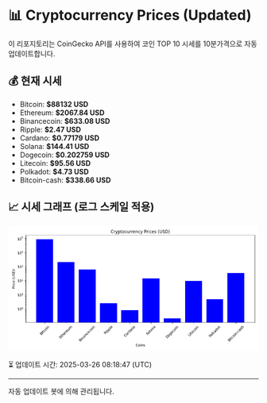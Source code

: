 
# 📊 Cryptocurrency Prices (Updated)

이 리포지토리는 CoinGecko API를 사용하여 코인 TOP 10 시세를 10분가격으로 자동 업데이트합니다.

## 💰 현재 시세
- Bitcoin: **$88132 USD**
- Ethereum: **$2067.84 USD**
- Binancecoin: **$633.08 USD**
- Ripple: **$2.47 USD**
- Cardano: **$0.77179 USD**
- Solana: **$144.41 USD**
- Dogecoin: **$0.202759 USD**
- Litecoin: **$95.56 USD**
- Polkadot: **$4.73 USD**
- Bitcoin-cash: **$338.66 USD**

## 📈 시세 그래프 (로그 스케일 적용)
![Crypto Prices](crypto_prices.png)

⏳ 업데이트 시간: 2025-03-26 08:18:47 (UTC)

---
자동 업데이트 봇에 의해 관리됩니다.
